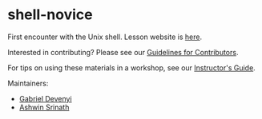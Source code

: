 shell-novice
============

First encounter with the Unix shell.  Lesson website is [here](http://swcarpentry.github.io/shell-novice/).

Interested in contributing?  Please see our [Guidelines for Contributors](CONTRIBUTING.md).

For tips on using these materials in a workshop, see our [Instructor's Guide](http://swcarpentry.github.io/shell-novice/instructors.html).  

Maintainers:

* [Gabriel Devenyi](http://software-carpentry.org/team/#devenyi_gabriel)
* [Ashwin Srinath](http://software-carpentry.org/team/#srinath_ashwin)
